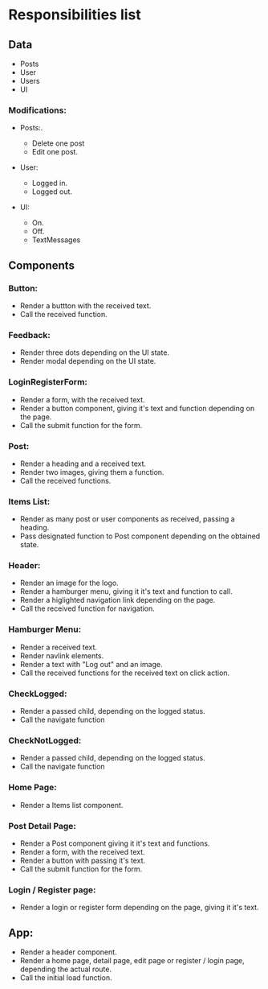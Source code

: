 # Responsibilities list

## Data

- Posts
- User
- Users
- UI

### Modifications:

- Posts:.

  - Delete one post
  - Edit one post.

- User:

  - Logged in.
  - Logged out.

- UI:
  - On.
  - Off.
  - TextMessages

## Components

### Button:

- Render a buttton with the received text.
- Call the received function.

### Feedback:

- Render three dots depending on the UI state.
- Render modal depending on the UI state.

### LoginRegisterForm:

- Render a form, with the received text.
- Render a button component, giving it's text and function depending on the page.
- Call the submit function for the form.

### Post:

- Render a heading and a received text.
- Render two images, giving them a function.
- Call the received functions.

### Items List:

- Render as many post or user components as received, passing a heading.
- Pass designated function to Post component depending on the obtained state.

### Header:

- Render an image for the logo.
- Render a hamburger menu, giving it it's text and function to call.
- Render a higlighted navigation link depending on the page.
- Call the received function for navigation.

### Hamburger Menu:

- Render a received text.
- Render navlink elements.
- Render a text with "Log out" and an image.
- Call the received functions for the received text on click action.

### CheckLogged:

- Render a passed child, depending on the logged status.
- Call the navigate function

### CheckNotLogged:

- Render a passed child, depending on the logged status.
- Call the navigate function

### Home Page:

- Render a Items list component.

### Post Detail Page:

- Render a Post component giving it it's text and functions.
- Render a form, with the received text.
- Render a button with passing it's text.
- Call the submit function for the form.

### Login / Register page:

- Render a login or register form depending on the page, giving it it's text.

## App:

- Render a header component.
- Render a home page, detail page, edit page or register / login page, depending the actual route.
- Call the initial load function.
